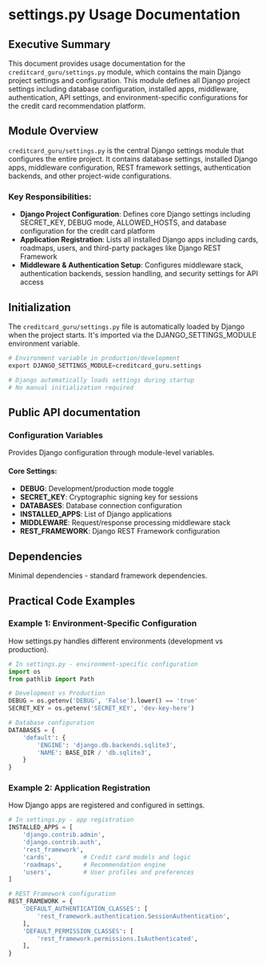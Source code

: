 # settings.py Usage Documentation

## Executive Summary
This document provides usage documentation for the `creditcard_guru/settings.py` module, which contains the main Django project settings and configuration. This module defines all Django project settings including database configuration, installed apps, middleware, authentication, API settings, and environment-specific configurations for the credit card recommendation platform.

## Module Overview
`creditcard_guru/settings.py` is the central Django settings module that configures the entire project. It contains database settings, installed Django apps, middleware configuration, REST framework settings, authentication backends, and other project-wide configurations.

### Key Responsibilities:
- **Django Project Configuration**: Defines core Django settings including SECRET_KEY, DEBUG mode, ALLOWED_HOSTS, and database configuration for the credit card platform
- **Application Registration**: Lists all installed Django apps including cards, roadmaps, users, and third-party packages like Django REST Framework
- **Middleware & Authentication Setup**: Configures middleware stack, authentication backends, session handling, and security settings for API access


## Initialization
The `creditcard_guru/settings.py` file is automatically loaded by Django when the project starts. It's imported via the DJANGO_SETTINGS_MODULE environment variable.

```python
# Environment variable in production/development
export DJANGO_SETTINGS_MODULE=creditcard_guru.settings

# Django automatically loads settings during startup
# No manual initialization required
```

## Public API documentation

### Configuration Variables
Provides Django configuration through module-level variables.

#### Core Settings:
- **DEBUG**: Development/production mode toggle
- **SECRET_KEY**: Cryptographic signing key for sessions
- **DATABASES**: Database connection configuration
- **INSTALLED_APPS**: List of Django applications
- **MIDDLEWARE**: Request/response processing middleware stack
- **REST_FRAMEWORK**: Django REST Framework configuration

## Dependencies
Minimal dependencies - standard framework dependencies.

## Practical Code Examples

### Example 1: Environment-Specific Configuration
How settings.py handles different environments (development vs production).

```python
# In settings.py - environment-specific configuration
import os
from pathlib import Path

# Development vs Production
DEBUG = os.getenv('DEBUG', 'False').lower() == 'true'
SECRET_KEY = os.getenv('SECRET_KEY', 'dev-key-here')

# Database configuration
DATABASES = {
    'default': {
        'ENGINE': 'django.db.backends.sqlite3',
        'NAME': BASE_DIR / 'db.sqlite3',
    }
}
```

### Example 2: Application Registration
How Django apps are registered and configured in settings.

```python
# In settings.py - app registration
INSTALLED_APPS = [
    'django.contrib.admin',
    'django.contrib.auth',
    'rest_framework',
    'cards',         # Credit card models and logic
    'roadmaps',      # Recommendation engine
    'users',         # User profiles and preferences
]

# REST Framework configuration
REST_FRAMEWORK = {
    'DEFAULT_AUTHENTICATION_CLASSES': [
        'rest_framework.authentication.SessionAuthentication',
    ],
    'DEFAULT_PERMISSION_CLASSES': [
        'rest_framework.permissions.IsAuthenticated',
    ],
}
```

